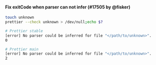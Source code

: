 #### Fix exitCode when parser can not infer (#17505 by @fisker)

```sh
touch unknown
prettier --check unknown > /dev/null;echo $?

# Prettier stable
[error] No parser could be inferred for file "</path/to/unknown>".
0

# Prettier main
[error] No parser could be inferred for file "</path/to/unknown>".
2
```
